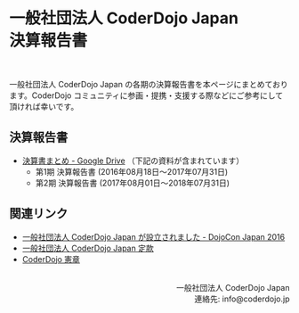 # 一般社団法人 CoderDojo Japan <br>決算報告書
<br>

一般社団法人 CoderDojo Japan の各期の決算報告書を本ページにまとめております。CoderDojo コミュニティに参画・提携・支援する際などにご参考にして頂ければ幸いです。

## 決算報告書

- [決算書まとめ - Google Drive](https://drive.google.com/drive/folders/1z1Awp6zbh0D5jdmppljbnpR5DwWZdJ0N?usp=sharing) （下記の資料が含まれています）
  - 第1期 決算報告書 (2016年08月18日〜2017年07月31日)
  - 第2期 決算報告書 (2017年08月01日〜2018年07月31日)

## 関連リンク

- [一般社団法人 CoderDojo Japan が設立されました - DojoCon Japan 2016](http://dojocon2016.coderdojo.jp/2016/09/04/coderdojo-japan-was-established.html)
- [一般社団法人 CoderDojo Japan 定款](https://coderdojo.jp/docs/teikan)
- [CoderDojo 憲章](https://coderdojo.jp/docs/charter)


<br>
<div align="right">
一般社団法人 CoderDojo Japan<br>
連絡先: info@coderdojo.jp
</div>
